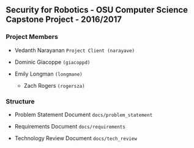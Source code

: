 ## Security for Robotics - OSU Computer Science Capstone Project - 2016/2017

### Project Members
  * Vedanth Narayanan `Project Client (narayave)`

  * Dominic Giacoppe `(giacoppd)`
  * Emily Longman `(longmane)`
	* Zach Rogers `(rogersza)`

### Structure
* Problem Statement Document `docs/problem_statement`

* Requirements Document `docs/requirements`

* Technology Review Document `docs/tech_review`
